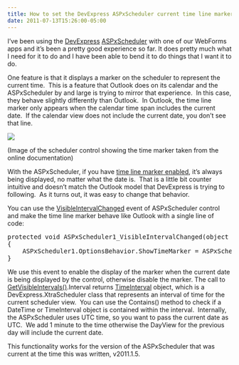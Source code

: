 ```yaml
---
title: How to set the DevExpress ASPxScheduler current time line marker to only appear for the current date
date: 2011-07-13T15:26:00-05:00
---
```

I’ve been using the [DevExpress](http://www.devexpress.com/) [ASPxScheduler](http://www.devexpress.com/Products/NET/Controls/ASP/Scheduler/) with one of our WebForms apps and it’s been a pretty good experience so far. It does pretty much what I need for it to do and I have been able to bend it to do things that I want it to do.

One feature is that it displays a marker on the scheduler to represent the current time.  This is a feature that Outlook does on its calendar and the ASPxScheduler by and large is trying to mirror that experience.  In this case, they behave slightly differently than Outlook.  In Outlook, the time line marker only appears when the calendar time span includes the current date.  If the calendar view does not include the current date, you don’t see that line.

[<img border="0" src="https://i1.wp.com/www.rajapet.net/photos/i-bxbpLgD/0/O/i-bxbpLgD.png?w=680"  />](http://documentation.devexpress.com/#AspNet/DevExpressWebASPxSchedulerASPxSchedulerOptionsBehavior_ShowTimeMarkertopic "Time line marker documentation")

(Image of the scheduler control showing the time marker taken from the online documentation)

With the ASPxScheduler, if you have [time line marker enabled](http://documentation.devexpress.com/#AspNet/DevExpressWebASPxSchedulerASPxSchedulerOptionsBehavior_ShowTimeMarkertopic), it’s always being displayed, no matter what the date is.  That is a little bit counter intuitive and doesn’t match the Outlook model that DevExpress is trying to following.  As it turns out, it was easy to change that behavior. 

You can use the [VisibleIntervalChanged](http://documentation.devexpress.com/#AspNet/DevExpressWebASPxSchedulerASPxScheduler_VisibleIntervalChangedtopic) event of ASPxScheduler control and make the time line marker behave like Outlook with a single line of code:

<pre>protected void ASPxScheduler1_VisibleIntervalChanged(object sender, EventArgs e)<br />{<br />    ASPxScheduler1.OptionsBehavior.ShowTimeMarker = ASPxScheduler1.ActiveView.GetVisibleIntervals().Interval.Contains(DateTime.UtcNow.Date.AddMinutes(1));<br />}</pre>

We use this event to enable the display of the marker when the current date is being displayed by the control, otherwise disable the marker. The call to [GetVisibleIntervals()](http://documentation.devexpress.com/#AspNet/DevExpressWebASPxSchedulerSchedulerViewBase_GetVisibleIntervalstopic).Interval returns [TimeInterval](http://documentation.devexpress.com/#CoreLibraries/clsDevExpressXtraSchedulerTimeIntervaltopic) object, which is a DevExpress.XtraScheduler class that represents an interval of time for the current scheduler view.  You can use the Contains() method to check if a DateTime or TimeInterval object is contained within the interval.  Internally, the ASPxScheduler uses UTC time, so you want to pass the current date as UTC.  We add 1 minute to the time otherwise the DayView for the previous day will include the current date.

This functionality works for the version of the ASPxScheduler that was current at the time this was written, v2011.1.5.
